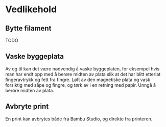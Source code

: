 # Vedlikehold

## Bytte filament
TODO

## Vaske byggeplata

Av og til kan det være nødvendig å vaske byggeplaten, for eksempel hvis man har endt opp med å berøre midten av plata slik at det har blitt etterlat fingeravtrykk og fett fra fingre. Løft av den magnetiske plata og vask forsiktig med såpe og fingre, og tørk av i en retning med papir. Unngå å berøre midten av plata.

## Avbryte print

En print kan avbrytes både fra Bambu Studio, og direkte fra printeren.